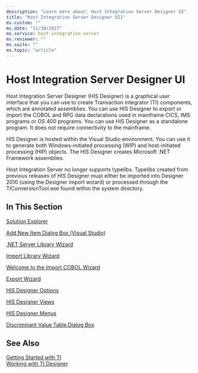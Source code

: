 ```yaml
---
description: "Learn more about: Host Integration Server Designer UI"
title: "Host Integration Server Designer UI1"
ms.custom: ""
ms.date: "11/30/2017"
ms.service: host-integration-server
ms.reviewer: ""
ms.suite: ""
ms.topic: "article"
---
```

# Host Integration Server Designer UI
Host Integration Server Designer (HIS Designer) is a graphical user interface that you can use to create Transaction Integrator (TI) components, which are annotated assemblies. You can use HIS Designer to export or import the COBOL and RPG data declarations used in mainframe CICS, IMS programs or OS 400 programs. You can use HIS Designer as a standalone program. It does not require connectivity to the mainframe.  
  
 HIS Designer is hosted within the Visual Studio environment. You can use it to generate both Windows-initiated processing (WIP) and host-initiated processing (HIP) objects. The HIS Designer creates Microsoft .NET Framework assemblies.  
  
 Host Integration Server no longer supports typelibs. Typelibs created from previous releases of HIS Designer must either be imported into Designer 2010 (using the Designer import wizard)  or processed through the TIConversionTool.exe found within the system directory.  
  
## In This Section  
 [Solution Explorer](../core/solution-explorer1.md)  
  
 [Add New Item Dialog Box (Visual Studio)](../core/add-new-item-dialog-box-visual-studio-1.md)  
  
 [.NET Server Library Wizard](../core/net-server-library-wizard2.md)  
  
 [Import Library Wizard](../core/import-library-wizard1.md)  
  
 [Welcome to the Import COBOL Wizard](../core/welcome-to-the-import-cobol-wizard1.md)  
  
 [Export Wizard](../core/export-wizard2.md)  
  
 [HIS Designer Options](../core/his-designer-options1.md)  
  
 [HIS Designer Views](../core/his-designer-views1.md)  
  
 [HIS Designer Menus](../core/his-designer-menus1.md)  
  
 [Discriminant Value Table Dialog Box](../core/discriminant-value-table-dialog-box1.md)  
  
## See Also  
 [Getting Started with TI](../core/getting-started-with-ti1.md)   
 [Working with TI Designer](../core/working-with-ti-designer1.md)
